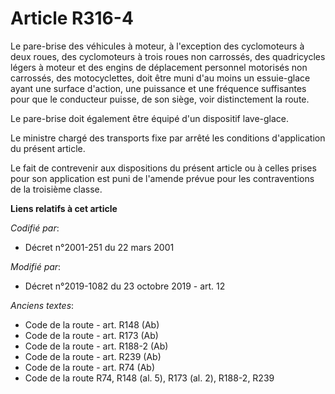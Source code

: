 # Article R316-4

Le pare-brise des véhicules à moteur, à l'exception des cyclomoteurs à deux roues, des cyclomoteurs à trois roues non
carrossés, des quadricycles légers à moteur et des engins de déplacement personnel motorisés non carrossés, des
motocyclettes, doit être muni d'au moins un essuie-glace ayant une surface d'action, une puissance et une fréquence
suffisantes pour que le conducteur puisse, de son siège, voir distinctement la route.

Le pare-brise doit également être équipé d'un dispositif lave-glace.

Le ministre chargé des transports fixe par arrêté les conditions d'application du présent article.

Le fait de contrevenir aux dispositions du présent article ou à celles prises pour son application est puni de l'amende
prévue pour les contraventions de la troisième classe.

**Liens relatifs à cet article**

_Codifié par_:

  - Décret n°2001-251 du 22 mars 2001

_Modifié par_:

  - Décret n°2019-1082 du 23 octobre 2019 - art. 12

_Anciens textes_:

  - Code de la route - art. R148 (Ab)
  - Code de la route - art. R173 (Ab)
  - Code de la route - art. R188-2 (Ab)
  - Code de la route - art. R239 (Ab)
  - Code de la route - art. R74 (Ab)
  - Code de la route R74, R148 (al. 5), R173 (al. 2), R188-2, R239
